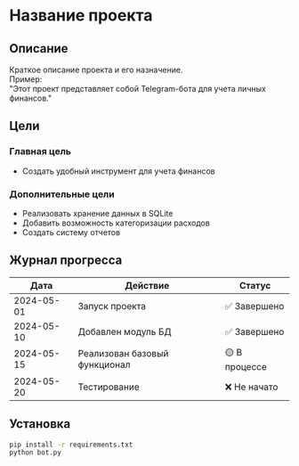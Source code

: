 # Название проекта

## Описание
Краткое описание проекта и его назначение.  
Пример:  
"Этот проект представляет собой Telegram-бота для учета личных финансов."

## Цели
### Главная цель
- Создать удобный инструмент для учета финансов

### Дополнительные цели
- Реализовать хранение данных в SQLite
- Добавить возможность категоризации расходов
- Создать систему отчетов

## Журнал прогресса

| Дата       | Действие               | Статус       |
|------------|------------------------|--------------|
| 2024-05-01 | Запуск проекта         | ✅ Завершено |
| 2024-05-10 | Добавлен модуль БД     | ✅ Завершено |
| 2024-05-15 | Реализован базовый функционал | 🟡 В процессе |
| 2024-05-20 | Тестирование           | ❌ Не начато |

## Установка
```bash
pip install -r requirements.txt
python bot.py